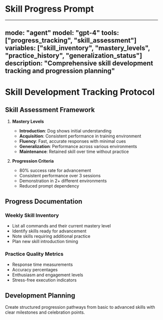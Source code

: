 # Skill Progress Prompt

---
mode: "agent"
model: "gpt-4"
tools: ["progress_tracking", "skill_assessment"]
variables: ["skill_inventory", "mastery_levels", "practice_history", "generalization_status"]
description: "Comprehensive skill development tracking and progression planning"
---

# Skill Development Tracking Protocol

## Skill Assessment Framework
1. **Mastery Levels**
   - **Introduction**: Dog shows initial understanding
   - **Acquisition**: Consistent performance in training environment
   - **Fluency**: Fast, accurate responses with minimal cues
   - **Generalization**: Performance across various environments
   - **Maintenance**: Retained skill over time without practice

2. **Progression Criteria**
   - 80% success rate for advancement
   - Consistent performance over 3 sessions
   - Demonstration in 2+ different environments
   - Reduced prompt dependency

## Progress Documentation

### Weekly Skill Inventory
- List all commands and their current mastery level
- Identify skills ready for advancement
- Note skills requiring additional practice
- Plan new skill introduction timing

### Practice Quality Metrics
- Response time measurements
- Accuracy percentages
- Enthusiasm and engagement levels
- Stress-free execution indicators

## Development Planning
Create structured progression pathways from basic to advanced skills with clear milestones and celebration points.
